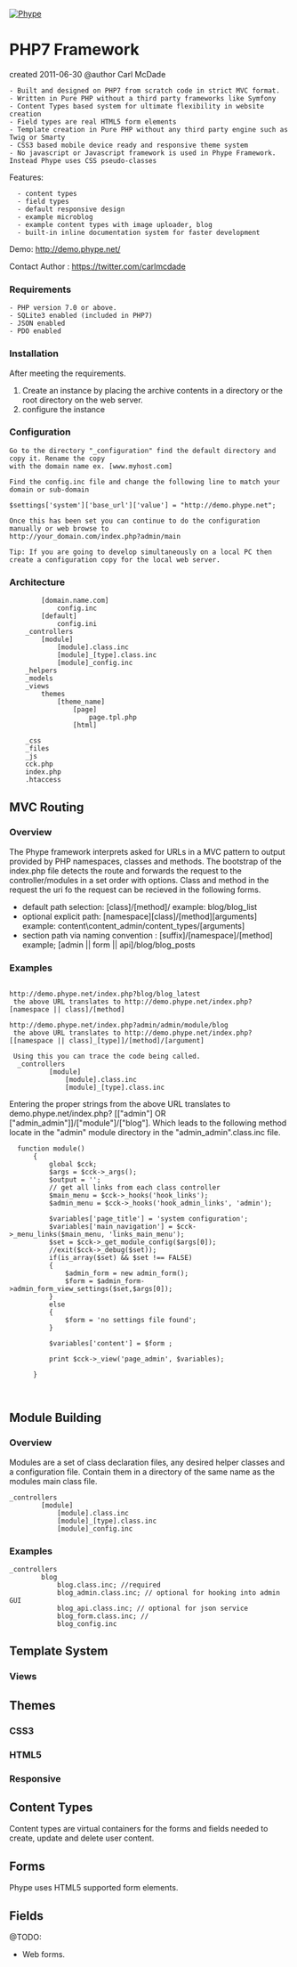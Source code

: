 [![Phype](http://demo.phype.net/_views/themes/default/images/phype_logo_header.jpg)](http://demo.phype.net/)


PHP7 Framework
==============
created 2011-06-30
@author Carl McDade



    - Built and designed on PHP7 from scratch code in strict MVC format.
    - Written in Pure PHP without a third party frameworks like Symfony
    - Content Types based system for ultimate flexibility in website creation
    - Field types are real HTML5 form elements
    - Template creation in Pure PHP without any third party engine such as Twig or Smarty
    - CSS3 based mobile device ready and responsive theme system
    - No javascript or Javascript framework is used in Phype Framework. Instead Phype uses CSS pseudo-classes




Features:

      - content types
	  - field types
	  - default responsive design
	  - example microblog
	  - example content types with image uploader, blog
	  - built-in inline documentation system for faster development
	  
Demo: http://demo.phype.net/

Contact Author : https://twitter.com/carlmcdade

### Requirements

    - PHP version 7.0 or above.
	- SQLite3 enabled (included in PHP7)
	- JSON enabled
	- PDO enabled
    
    
### Installation

After meeting the requirements.

1. Create an instance by placing the archive contents in a directory or the root directory on the web server.
2. configure the instance 


### Configuration

    Go to the directory "_configuration" find the default directory and copy it. Rename the copy
	with the domain name ex. [www.myhost.com]

	Find the config.inc file and change the following line to match your domain or sub-domain

	$settings['system']['base_url']['value'] = "http://demo.phype.net";

	Once this has been set you can continue to do the configuration manually or web browse to
	http://your_domain.com/index.php?admin/main
	
	Tip: If you are going to develop simultaneously on a local PC then create a configuration copy for the local web server.
	

### Architecture

```    _configuration
        [domain.name.com]
            config.inc
        [default]
            config.ini
    _controllers
        [module]
            [module].class.inc
            [module]_[type].class.inc
            [module]_config.inc
    _helpers
    _models
    _views
        themes
            [theme_name]
                [page]
                    page.tpl.php
                [html]

    _css
    _files
    _js
    cck.php
    index.php
    .htaccess
```

## MVC Routing

### Overview

The Phype framework interprets asked for URLs in a MVC pattern to output provided by PHP namespaces, classes and methods. The bootstrap of the index.php file detects the route and forwards the request to the controller/modules in a set order with options. Class and method in the request  the uri fo the request can be recieved in the following forms.
 
      
* default path selection: [class]/[method]/ example: blog/blog_list
* optional explicit path: [namespace]\[class]/[method][arguments] example: content\content_admin/content_types/[arguments]
* section path via naming convention : [suffix]/[namespace]/[method]  example;  [admin || form || api]/blog/blog_posts


### Examples

```

http://demo.phype.net/index.php?blog/blog_latest
 the above URL translates to http://demo.phype.net/index.php?[namespace || class]/[method]
 
http://demo.phype.net/index.php?admin/admin/module/blog
 the above URL translates to http://demo.phype.net/index.php?[[namespace || class]_[type]]/[method]/[argument]
 
 Using this you can trace the code being called.
  _controllers
          [module]
              [module].class.inc
              [module]_[type].class.inc
``` 
            
  Entering the proper strings from the above URL translates to demo.phype.net/index.php? [["admin"] OR ["admin_admin"]]/["module"]/["blog"].
  Which leads to the following method locate in the "admin" module directory in the "admin_admin".class.inc file.
  
```
  function module()
      {
          global $cck;
          $args = $cck->_args();
          $output = '';
          // get all links from each class controller
          $main_menu = $cck->_hooks('hook_links');
          $admin_menu = $cck->_hooks('hook_admin_links', 'admin');
  
          $variables['page_title'] = 'system configuration';
          $variables['main_navigation'] = $cck->_menu_links($main_menu, 'links_main_menu');
          $set = $cck->_get_module_config($args[0]);
          //exit($cck->_debug($set));
          if(is_array($set) && $set !== FALSE)
          {
              $admin_form = new admin_form();
              $form = $admin_form->admin_form_view_settings($set,$args[0]);
          }
          else
          {
              $form = 'no settings file found';
          }
  
          $variables['content'] = $form ;
  
          print $cck->_view('page_admin', $variables);
  
      }

 
```

## Module Building

### Overview

Modules are a set of class declaration files, any desired helper classes and a configuration file. Contain them in a directory of the same name
as the modules main class file.

```
_controllers
        [module]
            [module].class.inc 
            [module]_[type].class.inc
            [module]_config.inc

```

### Examples

```
_controllers
        blog
            blog.class.inc; //required
            blog_admin.class.inc; // optional for hooking into admin GUI
            blog_api.class.inc; // optional for json service
            blog_form.class.inc; // 
            blog_config.inc

```

## Template System

### Views

## Themes

### CSS3
### HTML5
### Responsive

## Content Types

Content types are virtual containers for the forms and fields needed to create, update and delete user content. 

## Forms

Phype uses HTML5 supported form elements.

## Fields


    
@TODO:

 - Web forms.



